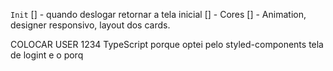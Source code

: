 `Init`
[] - quando deslogar retornar a tela inicial
[] - Cores
[] - Animation, designer responsivo, layout dos cards.

COLOCAR USER 1234
TypeScript
porque optei pelo styled-components
tela de logint e o porq
